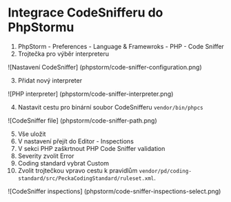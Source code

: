 # Integrace CodeSnifferu do PhpStormu

1. PhpStorm - Preferences - Language & Framewroks - PHP - Code Sniffer
2. Trojtečka pro výběr interpreteru

![Nastavení CodeSniffer] (phpstorm/code-sniffer-configuration.png)

3. Přidat nový interpreter

![PHP interpreter] (phpstorm/code-sniffer-interpreter.png)

4. Nastavit cestu pro binární soubor CodeSnifferu `vendor/bin/phpcs`

![CodeSniffer file] (phpstorm/code-sniffer-path.png)

5. Vše uložit
6. V nastavení přejít do Editor - Inspections
7. V sekci PHP zaškrtnout PHP Code Sniffer validation
8. Severity zvolit Error
9. Coding standard vybrat Custom
10. Zvolit trojtečkou vpravo cestu k pravidlům `vendor/pd/coding-standard/src/PeckaCodingStandard/ruleset.xml`. 

![CodeSniffer inspections] (phpstorm/code-sniffer-inspections-select.png)

